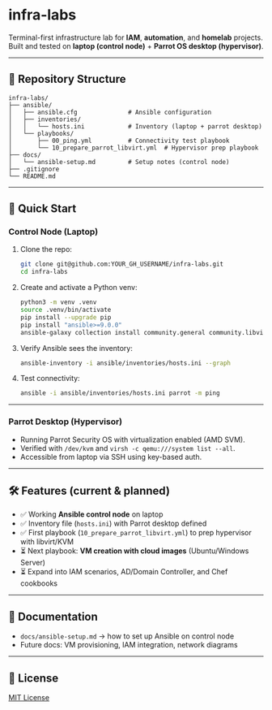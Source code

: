 # infra-labs

Terminal-first infrastructure lab for **IAM**, **automation**, and **homelab** projects.  
Built and tested on **laptop (control node)** + **Parrot OS desktop (hypervisor)**.  

---

## 📂 Repository Structure

```
infra-labs/
├── ansible/
│   ├── ansible.cfg              # Ansible configuration
│   ├── inventories/
│   │   └── hosts.ini            # Inventory (laptop + parrot desktop)
│   └── playbooks/
│       ├── 00_ping.yml          # Connectivity test playbook
│       └── 10_prepare_parrot_libvirt.yml  # Hypervisor prep playbook
├── docs/
│   └── ansible-setup.md         # Setup notes (control node)
├── .gitignore
└── README.md
```

---

## 🚀 Quick Start

### Control Node (Laptop)
1. Clone the repo:
   ```bash
   git clone git@github.com:YOUR_GH_USERNAME/infra-labs.git
   cd infra-labs
   ```

2. Create and activate a Python venv:
   ```bash
   python3 -m venv .venv
   source .venv/bin/activate
   pip install --upgrade pip
   pip install "ansible>=9.0.0"
   ansible-galaxy collection install community.general community.libvirt ansible.posix ansible.windows
   ```

3. Verify Ansible sees the inventory:
   ```bash
   ansible-inventory -i ansible/inventories/hosts.ini --graph
   ```

4. Test connectivity:
   ```bash
   ansible -i ansible/inventories/hosts.ini parrot -m ping
   ```

---

### Parrot Desktop (Hypervisor)
- Running Parrot Security OS with virtualization enabled (AMD SVM).  
- Verified with `/dev/kvm` and `virsh -c qemu:///system list --all`.  
- Accessible from laptop via SSH using key-based auth.  

---

## 🛠 Features (current & planned)

- ✅ Working **Ansible control node** on laptop  
- ✅ Inventory file (`hosts.ini`) with Parrot desktop defined  
- ✅ First playbook (`10_prepare_parrot_libvirt.yml`) to prep hypervisor with libvirt/KVM  
- ⏳ Next playbook: **VM creation with cloud images** (Ubuntu/Windows Server)  
- ⏳ Expand into IAM scenarios, AD/Domain Controller, and Chef cookbooks  

---

## 📖 Documentation

- `docs/ansible-setup.md` → how to set up Ansible on control node  
- Future docs: VM provisioning, IAM integration, network diagrams  

---

## 📝 License

[MIT License](LICENSE)
